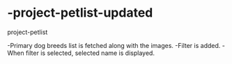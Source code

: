 # -project-petlist-updated
 project-petlist
 
 -Primary dog breeds list is fetched along with the images.
 -Filter is added.
 -When filter is selected, selected name is displayed. 
